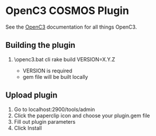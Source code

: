 # OpenC3 COSMOS Plugin

See the [OpenC3](https://openc3.com) documentation for all things OpenC3.

## Building the plugin

1. <Path to COSMOS installation>\openc3.bat cli rake build VERSION=X.Y.Z
   - VERSION is required
   - gem file will be built locally

## Upload plugin

1. Go to localhost:2900/tools/admin
1. Click the paperclip icon and choose your plugin.gem file
1. Fill out plugin parameters
1. Click Install
